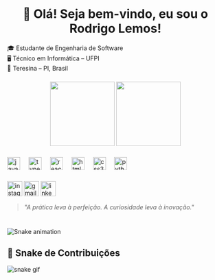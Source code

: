 <h1 align="center">👋 Olá! Seja bem-vindo, eu sou o Rodrigo Lemos!</h1>

<p align="left">
🎓 Estudante de Engenharia de Software <br>
🖥️ Técnico em Informática – UFPI <br>
📍 Teresina – PI, Brasil
</p>

###

<div align="center">

<img height="150em" src="https://github-readme-stats.vercel.app/api?username=Rodriglems&show_icons=true&theme=radical&hide=prs"/>
<img height="150em" src="https://github-readme-stats.vercel.app/api/top-langs/?username=Rodriglems&layout=compact&theme=radical"/>
</div>

###

###

<div align="left">
  <img src="https://cdn.jsdelivr.net/gh/devicons/devicon/icons/javascript/javascript-original.svg" height="30" alt="javascript logo"  />
  <img width="12" />
  <img src="https://cdn.jsdelivr.net/gh/devicons/devicon/icons/typescript/typescript-original.svg" height="30" alt="typescript logo"  />
  <img width="12" />
  <img src="https://cdn.jsdelivr.net/gh/devicons/devicon/icons/react/react-original.svg" height="30" alt="react logo"  />
  <img width="12" />
  <img src="https://cdn.jsdelivr.net/gh/devicons/devicon/icons/html5/html5-original.svg" height="30" alt="html5 logo"  />
  <img width="12" />
  <img src="https://cdn.jsdelivr.net/gh/devicons/devicon/icons/css3/css3-original.svg" height="30" alt="css3 logo"  />
  <img width="12" />
  <img src="https://cdn.jsdelivr.net/gh/devicons/devicon/icons/python/python-original.svg" height="30" alt="python logo"  />
  <img width="12" />
</div>

###

<div align="left">
  <img src="https://img.shields.io/static/v1?message=Instagram&logo=instagram&label=&color=E4405F&logoColor=white&labelColor=&style=for-the-badge" height="35" alt="instagram logo"  />
  <img src="https://img.shields.io/static/v1?message=Gmail&logo=gmail&label=&color=D14836&logoColor=white&labelColor=&style=for-the-badge" height="35" alt="gmail logo"  />
  <img src="https://img.shields.io/static/v1?message=LinkedIn&logo=linkedin&label=&color=0077B5&logoColor=white&labelColor=&style=for-the-badge" height="35" alt="linkedin logo"  />
</div>

> _"A prática leva à perfeição. A curiosidade leva à inovação."_

###

<br clear="both">

<img src="https://raw.githubusercontent.com/maurodesouza/maurodesouza/output/snake.svg" alt="Snake animation" />

## 🐍 Snake de Contribuições

![snake gif](https://github.com/Rodriglems/Rodriglems/blob/output/dist/snake.svg)


###
